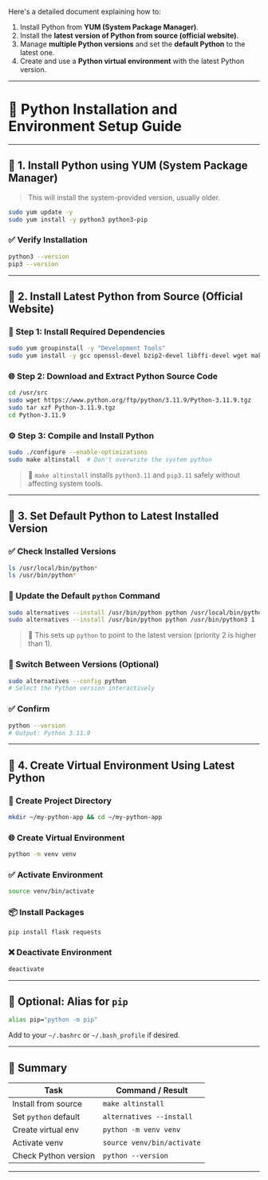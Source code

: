 Here's a detailed document explaining how to:

1. Install Python from **YUM (System Package Manager)**.
2. Install the **latest version of Python from source (official website)**.
3. Manage **multiple Python versions** and set the **default Python** to the latest one.
4. Create and use a **Python virtual environment** with the latest Python version.

---

# 🐍 Python Installation and Environment Setup Guide

---

## 📌 1. Install Python using YUM (System Package Manager)

> This will install the system-provided version, usually older.

```bash
sudo yum update -y
sudo yum install -y python3 python3-pip
```

### ✅ Verify Installation

```bash
python3 --version
pip3 --version
```

---

## 📌 2. Install Latest Python from Source (Official Website)

### 📁 Step 1: Install Required Dependencies

```bash
sudo yum groupinstall -y "Development Tools"
sudo yum install -y gcc openssl-devel bzip2-devel libffi-devel wget make zlib-devel
```

### 🌐 Step 2: Download and Extract Python Source Code

```bash
cd /usr/src
sudo wget https://www.python.org/ftp/python/3.11.9/Python-3.11.9.tgz
sudo tar xzf Python-3.11.9.tgz
cd Python-3.11.9
```

### ⚙️ Step 3: Compile and Install Python

```bash
sudo ./configure --enable-optimizations
sudo make altinstall  # Don't overwrite the system python
```

> 🔁 `make altinstall` installs `python3.11` and `pip3.11` safely without affecting system tools.

---

## 📌 3. Set Default Python to Latest Installed Version

### ✅ Check Installed Versions

```bash
ls /usr/local/bin/python*
ls /usr/bin/python*
```

### 🔗 Update the Default `python` Command

```bash
sudo alternatives --install /usr/bin/python python /usr/local/bin/python3.11 2
sudo alternatives --install /usr/bin/python python /usr/bin/python3 1
```

> 🧠 This sets up `python` to point to the latest version (priority 2 is higher than 1).

### 🔁 Switch Between Versions (Optional)

```bash
sudo alternatives --config python
# Select the Python version interactively
```

### ✅ Confirm

```bash
python --version
# Output: Python 3.11.9
```

---

## 📌 4. Create Virtual Environment Using Latest Python

### 📁 Create Project Directory

```bash
mkdir ~/my-python-app && cd ~/my-python-app
```

### 🌐 Create Virtual Environment

```bash
python -m venv venv
```

### ✅ Activate Environment

```bash
source venv/bin/activate
```

### 📦 Install Packages

```bash
pip install flask requests
```

### ❌ Deactivate Environment

```bash
deactivate
```

---

## 🧪 Optional: Alias for `pip`

```bash
alias pip="python -m pip"
```

Add to your `~/.bashrc` or `~/.bash_profile` if desired.

---

## 📝 Summary

| Task                 | Command / Result           |
| -------------------- | -------------------------- |
| Install from source  | `make altinstall`          |
| Set `python` default | `alternatives --install`   |
| Create virtual env   | `python -m venv venv`      |
| Activate venv        | `source venv/bin/activate` |
| Check Python version | `python --version`         |

---

